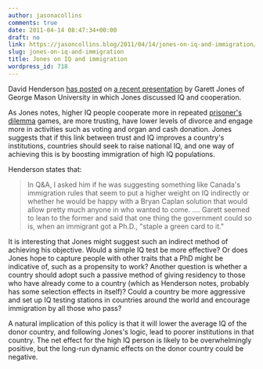 ```yaml
---
author: jasonacollins
comments: true
date: 2011-04-14 08:47:34+00:00
draft: no
link: https://jasoncollins.blog/2011/04/14/jones-on-iq-and-immigration/
slug: jones-on-iq-and-immigration
title: Jones on IQ and immigration
wordpress_id: 718
---
```


David Henderson [has posted](http://econlog.econlib.org/archives/2011/04/garret_jones_on.html) on [a recent presentation](http://mason.gmu.edu/~gjonesb/PCTIQ) by Garett Jones of George Mason University in which Jones discussed IQ and cooperation.

As Jones notes, higher IQ people cooperate more in repeated [prisoner's dilemma](http://en.wikipedia.org/wiki/Prisoner%27s_dilemma) games, are more trusting, have lower levels of divorce and engage more in activities such as voting and organ and cash donation. Jones suggests that if this link between trust and IQ improves a country's institutions, countries should seek to raise national IQ, and one way of achieving this is by boosting immigration of high IQ populations.

Henderson states that:


<blockquote>In Q&A, I asked him if he was suggesting  something like Canada's immigration rules that seem to put a higher weight on IQ indirectly or  whether he would be happy with a Bryan Caplan solution that would allow  pretty much anyone in who wanted to come. ....  Garett seemed to lean  to the former and said that one thing the government could so is, when  an immigrant got a Ph.D., "staple a green card to it."</blockquote>


It is interesting that Jones might suggest such an indirect method of achieving his objective. Would a simple IQ test be more effective? Or does Jones hope to capture people with other traits that a PhD might be indicative of, such as a propensity to work? Another question is whether a country should adopt such a passive method of giving residency to those who have already come to a country (which as Henderson notes, probably has some selection effects in itself)? Could a country be more aggressive and set up IQ testing stations in countries around the world and encourage immigration by all those who pass?

A natural implication of this policy is that it will lower the average IQ of the donor country, and following Jones's logic, lead to poorer institutions in that country. The net effect for the high IQ person is likely to be overwhelmingly positive, but the long-run dynamic effects on the donor country could be negative.
